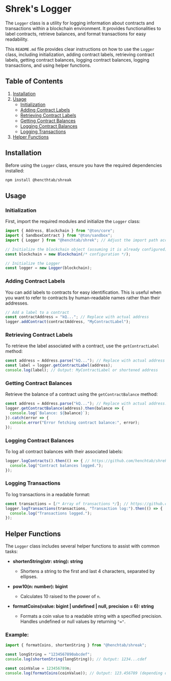 # Shrek's Logger

The `Logger` class is a utility for logging information about contracts and transactions within a blockchain environment. It provides functionalities to label contracts, retrieve balances, and format transactions for easy readability.

This `README.md` file provides clear instructions on how to use the `Logger` class, including initialization, adding contract labels, retrieving contract labels, getting contract balances, logging contract balances, logging transactions, and using helper functions.

## Table of Contents
1. [Installation](#installation)
2. [Usage](#usage)
   - [Initialization](#initialization)
   - [Adding Contract Labels](#adding-contract-labels)
   - [Retrieving Contract Labels](#retrieving-contract-labels)
   - [Getting Contract Balances](#getting-contract-balances)
   - [Logging Contract Balances](#logging-contract-balances)
   - [Logging Transactions](#logging-transactions)
3. [Helper Functions](#helper-functions)

## Installation

Before using the `Logger` class, ensure you have the required dependencies installed:

```bash
npm install @hencthtab/shreak
```

## Usage

### Initialization

First, import the required modules and initialize the `Logger` class:

```typescript
import { Address, Blockchain } from "@ton/core";
import { SandboxContract } from "@ton/sandbox";
import { Logger } from "@henchtab/shrek"; // Adjust the import path accordingly

// Initialize the blockchain object (assuming it is already configured)
const blockchain = new Blockchain(/* configuration */);

// Initialize the Logger
const logger = new Logger(blockchain);
```

### Adding Contract Labels

You can add labels to contracts for easy identification. This is useful when you want to refer to contracts by human-readable names rather than their addresses.

```typescript
// Add a label to a contract
const contractAddress = "kQ..."; // Replace with actual address
logger.addContract(contractAddress, "MyContractLabel");
```

### Retrieving Contract Labels

To retrieve the label associated with a contract, use the `getContractLabel` method:

```typescript
const address = Address.parse("kQ..."); // Replace with actual address
const label = logger.getContractLabel(address);
console.log(label); // Output: MyContractLabel or shortened address
```

### Getting Contract Balances

Retrieve the balance of a contract using the `getContractBalance` method:

```typescript
const address = Address.parse("kQ..."); // Replace with actual address.
logger.getContractBalance(address).then(balance => {
  console.log(`Balance: ${balance}`);
}).catch(error => {
  console.error("Error fetching contract balance:", error);
});
```

### Logging Contract Balances

To log all contract balances with their associated labels:

```typescript
logger.logContracts().then(() => { // https://github.com/henchtab/shrek/blob/main/example/tests/Counter.spec.ts#L112
  console.log("Contract balances logged.");
});
```

### Logging Transactions

To log transactions in a readable format:

```typescript
const transactions = [/* Array of transactions */]; // https://github.com/henchtab/shrek/blob/main/example/tests/Counter.spec.ts#L35
logger.logTransactions(transactions, "Transaction log:").then(() => {
  console.log("Transactions logged.");
});
```

## Helper Functions

The `Logger` class includes several helper functions to assist with common tasks:

- **shortenString(str: string): string**
  - Shortens a string to the first and last 4 characters, separated by ellipses.

- **pow10(n: number): bigint**
  - Calculates 10 raised to the power of `n`.

- **formatCoins(value: bigint | undefined | null, precision = 6): string**
  - Formats a coin value to a readable string with a specified precision. Handles undefined or null values by returning `"∞"`.

### Example:

```typescript
import { formatCoins, shortenString } from "@henchtab/shreak";

const longString = "1234567890abcdef";
console.log(shortenString(longString)); // Output: 1234...cdef

const coinValue = 123456789n;
console.log(formatCoins(coinValue)); // Output: 123.456789 (depending on precision)
```
